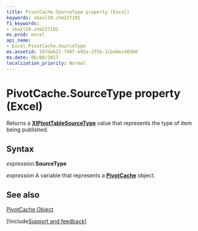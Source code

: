 ```yaml
---
title: PivotCache.SourceType property (Excel)
keywords: vbaxl10.chm227101
f1_keywords:
- vbaxl10.chm227101
ms.prod: excel
api_name:
- Excel.PivotCache.SourceType
ms.assetid: 197da621-7407-e95a-2f5b-1cbe0ec403b0
ms.date: 06/08/2017
localization_priority: Normal
---
```



# PivotCache.SourceType property (Excel)

Returns a  **[XlPivotTableSourceType](Excel.XlPivotTableSourceType.md)** value that represents the type of item being published.


## Syntax

_expression_.**SourceType**

_expression_ A variable that represents a **[PivotCache](Excel.PivotCache.md)** object.


## See also


[PivotCache Object](Excel.PivotCache.md)

[!include[Support and feedback](~/includes/feedback-boilerplate.md)]